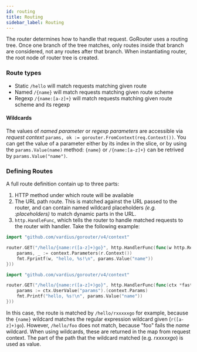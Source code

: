 ```yaml
---
id: routing
title: Routing
sidebar_label: Routing
---
```


The router determines how to handle that request. GoRouter uses a routing tree. Once one branch of the tree matches, only routes inside that branch are considered, not any routes after that branch. When instantiating router, the root node of router tree is created.
### Route types
- Static `/hello`
will match requests matching given route
- Named `/{name}`
will match requests matching given route scheme
- Regexp `/{name:[a-z]+}`
will match requests matching given route scheme and its regexp
#### Wildcards
The values of *named parameter* or *regexp parameters* are accessible via *request context* `params, ok := gorouter.FromContext(req.Context())`. You can get the value of a parameter either by its index in the slice, or by using the `params.Value(name)` method: `{name}` or `/{name:[a-z]+}` can be retrived by `params.Value("name")`.
### Defining Routes
A full route definition contain up to three parts:
1. HTTP method under which route will be available
2. The URL path route. This is matched against the URL passed to the router, and can contain named wildcard placeholders *(e.g. :placeholders)* to match dynamic parts in the URL.
3. `http.HandleFunc`, which tells the router to handle matched requests to the router with handler.
Take the following example:

<!--DOCUSAURUS_CODE_TABS-->
<!--net/http-->
```go
import "github.com/vardius/gorouter/v4/context"

router.GET("/hello/{name:r([a-z]+)go}", http.HandlerFunc(func(w http.ResponseWriter, r *http.Request) {
    params, _ := context.Parameters(r.Context())
    fmt.Fprintf(w, "hello, %s!\n", params.Value("name"))
}))
```
<!--valyala/fasthttp-->
```go
import "github.com/vardius/gorouter/v4/context"

router.GET("/hello/{name:r([a-z]+)go}", http.HandlerFunc(func(ctx *fasthttp.RequestCtx) {
    params := ctx.UserValue("params").(context.Params)
    fmt.Printf("hello, %s!\n", params.Value("name"))
}))
```
<!--END_DOCUSAURUS_CODE_TABS-->

In this case, the route is matched by `/hello/rxxxxxgo` for example, because the `{name}` wildcard matches the regular expression wildcard given (`r([a-z]+)go`). However, `/hello/foo` does not match, because "foo" fails the *name* wildcard. When using wildcards, these are returned in the map from request context. The part of the path that the wildcard matched (e.g. *rxxxxxgo*) is used as value.